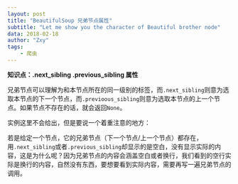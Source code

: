 ```yaml
---
layout: post
title: "BeautifulSoup 兄弟节点属性"
subtitle: "Let me show you the character of Beautiful brother node"
data: 2018-02-18
author: "Zxy"
tags:
    - 爬虫
---
```


**知识点：.next_sibling  .previous_sibling 属性**

兄弟节点可以理解为和本节点所在的同一级别的标签，而`.next_sibling`则意为选取本节点的下一个节点，而`.previoous_sibling`则意为选取本节点的上一个节点。如果节点不存在的话，就会返回`None`。

实例这里不会给出，但是要说一个着重注意的地方：

若是给定一个节点，它的兄弟节点（下一个节点/上一个节点）都存在，用`.next_sibling`或者`.previous_sibling`却显示的是空白，没有显示实际的内容，这是为什么呢？因为兄弟节点的内容会涵盖空白或者换行，我们看到的空行实际是换行的内容，自然没有东西，要想要看到实际内容，需要再写一遍兄弟节点的调用。
